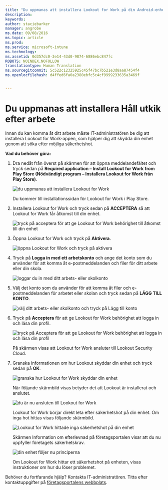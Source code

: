 ```yaml
---
title: "Du uppmanas att installera Lookout for Work på din Android-enhet | Microsoft Intune"
description: 
keywords: 
author: staciebarker
manager: angrobe
ms.date: 09/08/2016
ms.topic: article
ms.prod: 
ms.service: microsoft-intune
ms.technology: 
ms.assetid: 0d357dc0-3e14-43d0-9874-6886ebc847fc
ROBOTS: NOINDEX,NOFOLLOW
translationtype: Human Translation
ms.sourcegitcommit: 5c522c12325925c45f47bc7b521e3d8aa87454f4
ms.openlocfilehash: d4ffed6fa0a2380ebfc5c4cf9999233635a3469f


---
```


# Du uppmanas att installera Håll utkik efter arbete

Innan du kan komma åt ditt arbete måste IT-administratören be dig att installera Lookout for Work-appen, som hjälper dig att skydda din enhet genom att söka efter möjliga säkerhetshot.


**Vad du behöver göra:**

1.  Dra nedåt från överst på skärmen för att öppna meddelandefältet och tryck sedan på **Required application – Install Lookout for Work from Play Store (Nödvändigt program – Installera Lookout for Work från Play Store)**.

    ![du uppmanas att installera Lookout for Work](./media/lookout-required-app-install-android.png)

    Du kommer till installationssidan för Lookout for Work i Play Store.

2.  Installera Lookout for Work och tryck sedan på **ACCEPTERA** så att Lookout for Work får åtkomst till din enhet.

    ![tryck på acceptera för att ge Lookout for Work behörighet till åtkomst till din enhet](./media/lookout-accept-store-permissions-android.png)

3. Öppna Lookout for Work och tryck på **Aktivera**.

    ![öppna Lookout for Work och tryck på aktivera](./media/lookout-activate-button-android.png)

4. Tryck på **Logga in med ett arbetskonto** och ange det konto som du använder för att komma åt e-postmeddelanden och filer för ditt arbete eller din skola.

    ![loggar du in med ditt arbets- eller skolkonto](./media/lookout-sign-in-android.png)

5. Välj det konto som du använder för att komma åt filer och e-postmeddelanden för arbetet eller skolan och tryck sedan på **LÄGG TILL KONTO**.

    ![välj ditt arbets- eller skolkonto och tryck på Lägg till konto](./media/lookout-pick-account-android.png)

6. Tryck på **Acceptera** för att ge Lookout for Work behörighet att logga in och läsa din profil.

    ![tryck på Acceptera för att ge Lookout for Work behörighet att logga in och läsa din profil](./media/lookout-needs-permission-to-view-profile-android.png)

    På skärmen visas att Lookout for Work ansluter till Lookout Security Cloud.

7. Granska informationen om hur Lookout skyddar din enhet och tryck sedan på **OK**.

    ![granska hur Lookout for Work skyddar din enhet](./media/lookout-how-it-protects-your-device-android.png)

    När följande skärmbild visas betyder det att Lookout är installerat och anslutet.

    ![du är nu ansluten till Lookout for Work](./media/lookout-you-are-now-connected-android.png)

    Lookout for Work börjar direkt leta efter säkerhetshot på din enhet. Om inga hot hittas visas följande skärmbild.

    ![Lookout for Work hittade inga säkerhetshot på din enhet](./media/lookout-scan-no-threats-found-android.png)

    Skärmen Information om efterlevnad på företagsportalen visar att du nu uppfyller företagets säkerhetskrav.

    ![din enhet följer nu principerna](./media/lookout-device-now-compliant-android.png)

    Om Lookout for Work hittar ett säkerhetshot på enheten, visas instruktioner om hur du löser problemet.

Behöver du fortfarande hjälp? Kontakta IT-administratören. Titta efter kontaktuppgifter på [företagsportalens webbplats](http://portal.manage.microsoft.com).






<!--HONumber=Sep16_HO2-->


